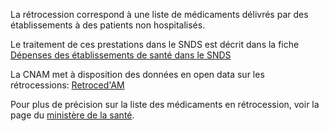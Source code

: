 La rétrocession correspond à une liste de médicaments délivrés par des établissements à des patients non hospitalisés. 

Le traitement de ces prestations dans le SNDS est décrit dans la fiche [Dépenses des établissements de santé dans le SNDS](../fiches/etablissements_sante.md)

La CNAM met à disposition des données en open data sur les rétrocessions: 
[Retroced'AM](https://www.ameli.fr/l-assurance-maladie/statistiques-et-publications/donnees-statistiques/medicament/retroced-am.php)

Pour plus de précision sur la liste des médicaments en rétrocession, voir la page du 
[ministère de la santé](https://solidarites-sante.gouv.fr/soins-et-maladies/medicaments/professionnels-de-sante/prescription-et-dispensation/article/medicaments-retrocedes-retrocession).
